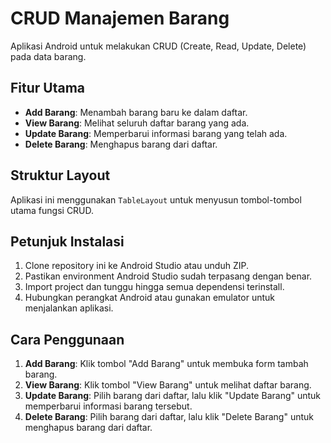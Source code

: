 # CRUD Manajemen Barang

Aplikasi Android untuk melakukan CRUD (Create, Read, Update, Delete) pada data barang.

## Fitur Utama

- **Add Barang**: Menambah barang baru ke dalam daftar.
- **View Barang**: Melihat seluruh daftar barang yang ada.
- **Update Barang**: Memperbarui informasi barang yang telah ada.
- **Delete Barang**: Menghapus barang dari daftar.

## Struktur Layout

Aplikasi ini menggunakan `TableLayout` untuk menyusun tombol-tombol utama fungsi CRUD.

## Petunjuk Instalasi

1. Clone repository ini ke Android Studio atau unduh ZIP.
2. Pastikan environment Android Studio sudah terpasang dengan benar.
3. Import project dan tunggu hingga semua dependensi terinstall.
4. Hubungkan perangkat Android atau gunakan emulator untuk menjalankan aplikasi.

## Cara Penggunaan

1. **Add Barang**: Klik tombol "Add Barang" untuk membuka form tambah barang.
2. **View Barang**: Klik tombol "View Barang" untuk melihat daftar barang.
3. **Update Barang**: Pilih barang dari daftar, lalu klik "Update Barang" untuk memperbarui informasi barang tersebut.
4. **Delete Barang**: Pilih barang dari daftar, lalu klik "Delete Barang" untuk menghapus barang dari daftar.

